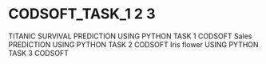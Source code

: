 # CODSOFT_TASK_1 2 3
TITANIC SURVIVAL PREDICTION USING PYTHON TASK 1 CODSOFT
Sales PREDICTION USING PYTHON TASK 2 CODSOFT
Iris flower USING PYTHON TASK 3 CODSOFT
